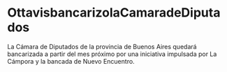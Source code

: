 # OttavisbancarizolaCamaradeDiputados
La Cámara de Diputados de la provincia de Buenos Aires quedará bancarizada a partir del mes próximo por una iniciativa impulsada por La Cámpora y la bancada de Nuevo Encuentro.
